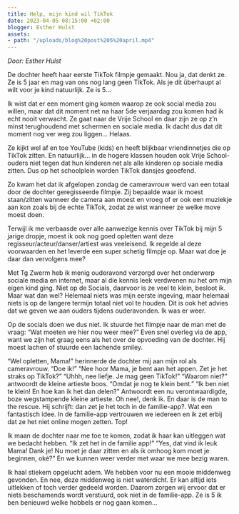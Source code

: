 ```yaml
---
title: Help, mijn kind wil TikTok
date: 2023-04-05 08:15:00 +02:00
blogger: Esther Hulst
assets:
- path: "/uploads/blog%20post%205%20april.mp4"
---
```


*Door: Esther Hulst*

De dochter heeft haar eerste TikTok filmpje gemaakt. Nou ja, dat denkt ze. Ze is 5 jaar en mag van ons nog lang geen TikTok. Als je dit überhaupt al wilt voor je kind natuurlijk. Ze is 5… 

Ik wist dat er een moment ging komen waarop ze ook social media zou willen,  maar dat dit moment net na haar 5de verjaardag zou komen had ik echt nooit verwacht. Ze gaat naar de Vrije School en daar zijn ze op z’n minst terughoudend met schermen en sociale media. Ik dacht dus dat dit moment nog ver weg zou liggen… Helaas.

Ze kijkt wel af en toe YouTube (kids) en heeft blijkbaar vriendinnetjes die op TikTok zitten. En natuurlijk... in de hogere klassen houden ook Vrije School-ouders niet tegen dat hun kinderen net als alle kinderen op sociale media zitten. Dus op het schoolplein worden TikTok dansjes geoefend. 

Zo kwam het dat ik afgelopen zondag de cameravrouw werd van een totaal door de dochter geregisseerde filmpje. Zij bepaalde waar ik moest staan/zitten wanneer de camera aan moest en vroeg of er ook een muziekje aan kon zoals bij de echte TikTok, zodat ze wist wanneer ze welke move moest doen.

Terwijl ik me verbaasde over alle aanwezige kennis over TikTok bij mijn 5 jarige dropje, moest ik ook nog goed opletten want deze regisseur/acteur/danser/artiest was veeleisend. Ik regelde al deze voorwaarden en het leverde een super schetig filmpje op. Maar wat doe je daar dan vervolgens mee? 

Met Tg Zwerm heb ik menig ouderavond verzorgd over het onderwerp sociale media en internet, maar al die kennis leek verdwenen nu het om mijn eigen kind ging. Niet op de Socials, daarvoor is ze veel te klein, besloot ik. Maar wat dan wel? Helemaal niets was mijn eerste ingeving, maar helemaal niets is op de langere termijn totaal niet vol te houden. Dit is ook het advies dat we geven we aan ouders tijdens ouderavonden. Ik was er weer.

Op de socials doen we dus niet. Ik stuurde het filmpje naar de man met de vraag: “Wat moeten we hier nou weer mee?” Even snel overleg via de app, want we zijn het graag eens als het over de opvoeding van de dochter. Hij moest lachen of stuurde een lachende smiley. 

“Wel opletten, Mama!” herinnerde de dochter mij aan mijn rol als cameravrouw. “Doe ik!” “Nee hoor Mama, je bent aan het appen. Zet je het straks op TikTok?” “Uhhh, nee liefje. Je mag geen TikTok!” “Waarom niet?” antwoordt de kleine artieste boos. “Omdat je nog te klein bent.” “Ik ben niet te klein! En hoe kan ik het dan delen?” Antwoordt een nu verontwaardigde, boze wegstampende kleine artieste. Oh nee!, denk ik. En daar is de man to the rescue. Hij schrijft: dan zet je het toch in de familie-app?.  Wat een fantastisch idee. In de familie-app vertrouwen we iedereen en ik zet erbij dat ze het niet online mogen zetten. Top!

Ik maan de dochter naar me toe te komen, zodat ik haar kan uitleggen wat we bedacht hebben. “Ik zet het in de familie app!” “Yes, dat vind ik leuk Mama! Dank je! Nu moet je daar zitten en als ik omhoog kom moet je beginnen, oké?” En we kunnen weer verder met waar we mee bezig waren.

Ik haal stiekem opgelucht adem. We hebben voor nu een mooie middenweg gevonden. En nee, deze middenweg is niet waterdicht. Er kan altijd iets uitlekken of toch verder gedeeld worden. Daarom zorgen wij ervoor dat er niets beschamends wordt verstuurd, ook niet in de familie-app. Ze is 5 ik ben benieuwd welke hobbels er nog gaan komen…